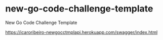 # new-go-code-challenge-template
New Go Code Challenge Template

https://icaroribeiro-newgocctmplapi.herokuapp.com/swagger/index.html
